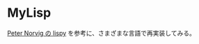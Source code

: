 MyLisp
======

[Peter Norvig の lispy](http://www.aoky.net/articles/peter_norvig/lispy.htm)
を参考に、さまざまな言語で再実装してみる。
